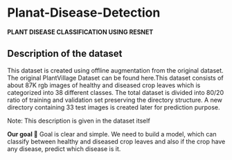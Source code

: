 # Planat-Disease-Detection
**PLANT DISEASE CLASSIFICATION USING RESNET**


## Description of the dataset

This dataset is created using offline augmentation from the original dataset. The original PlantVillage Dataset can be found here.This dataset consists of about 87K rgb images of healthy and diseased crop leaves which is categorized into 38 different classes. The total dataset is divided into 80/20 ratio of training and validation set preserving the directory structure. A new directory containing 33 test images is created later for prediction purpose.

Note: This description is given in the dataset itself

**Our goal 🎯**
Goal is clear and simple. We need to build a model, which can classify between healthy and diseased crop leaves and also if the crop have any disease, predict which disease is it.
